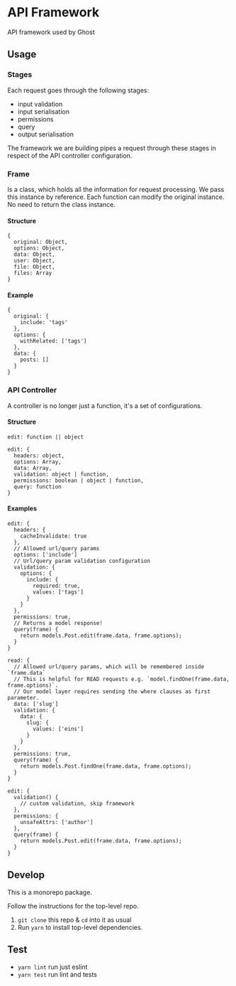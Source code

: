 # API Framework

API framework used by Ghost

## Usage

### Stages

Each request goes through the following stages:

- input validation
- input serialisation
- permissions
- query
- output serialisation

The framework we are building pipes a request through these stages in respect of the API controller configuration.


### Frame

Is a class, which holds all the information for request processing. We pass this instance by reference.
Each function can modify the original instance. No need to return the class instance.

#### Structure

```
{
  original: Object,
  options: Object,
  data: Object,
  user: Object,
  file: Object,
  files: Array
}
```

#### Example

```
{
  original: {
    include: 'tags'
  },
  options: {
    withRelated: ['tags']
  },
  data: {
    posts: []
  }
}
```

### API Controller

A controller is no longer just a function, it's a set of configurations.

#### Structure

```
edit: function || object
```

```
edit: {
  headers: object,
  options: Array,
  data: Array,
  validation: object | function,
  permissions: boolean | object | function,
  query: function
}
```

#### Examples


```
edit: {
  headers: {
    cacheInvalidate: true
  },
  // Allowed url/query params
  options: ['include']
  // Url/query param validation configuration
  validation: {
    options: {
      include: {
        required: true,
        values: ['tags']
      }
    }
  },
  permissions: true,
  // Returns a model response!
  query(frame) {
    return models.Post.edit(frame.data, frame.options);
  }
}
```

```
read: {
  // Allowed url/query params, which will be remembered inside `frame.data`
  // This is helpful for READ requests e.g. `model.findOne(frame.data, frame.options)`.
  // Our model layer requires sending the where clauses as first parameter.
  data: ['slug']
  validation: {
    data: {
      slug: {
        values: ['eins']
      }
    }
  },
  permissions: true,
  query(frame) {
    return models.Post.findOne(frame.data, frame.options);
  }
}
```

```
edit: {
  validation() {
    // custom validation, skip framework
  },
  permissions: {
    unsafeAttrs: ['author']
  },
  query(frame) {
    return models.Post.edit(frame.data, frame.options);
  }
}
```

## Develop

This is a monorepo package.

Follow the instructions for the top-level repo.
1. `git clone` this repo & `cd` into it as usual
2. Run `yarn` to install top-level dependencies.



## Test

- `yarn lint` run just eslint
- `yarn test` run lint and tests

